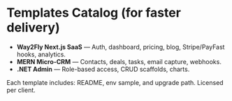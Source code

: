 # Templates Catalog (for faster delivery)
- **Way2Fly Next.js SaaS** — Auth, dashboard, pricing, blog, Stripe/PayFast hooks, analytics.
- **MERN Micro‑CRM** — Contacts, deals, tasks, email capture, webhooks.
- **.NET Admin** — Role-based access, CRUD scaffolds, charts.

Each template includes: README, env sample, and upgrade path. Licensed per client.

